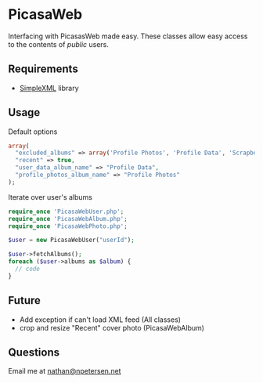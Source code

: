 # PicasaWeb
Interfacing with PicasasWeb made easy. These classes allow easy access to the contents of _public_ users.

## Requirements
- [SimpleXML] library

## Usage
Default options
```php
array(
  "excluded_albums" => array('Profile Photos', 'Profile Data', 'Scrapbook Photos'),
  "recent" => true,
  "user_data_album_name" => "Profile Data",
  "profile_photos_album_name" => "Profile Photos"
);
```
Iterate over user's albums
```php
require_once 'PicasaWebUser.php';
require_once 'PicasaWebAlbum.php';
require_once 'PicasaWebPhoto.php';

$user = new PicasaWebUser("userId");

$user->fetchAlbums();
foreach ($user->albums as $album) {
  // code
}
```

## Future
- Add exception if can't load XML feed (All classes)
- crop and resize "Recent" cover photo (PicasaWebAlbum)

## Questions
Email me at nathan@npetersen.net

[SimpleXML]:http://php.net/manual/en/book.simplexml.php
